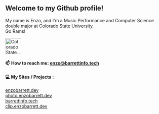 ## Welcome to my Github profile! 

 My name is Enzo, and I'm a Music Performance and Computer Science double major at Colorado State University. <br>
 Go Rams! 
 
 <img src="https://www.engr.colostate.edu/wp-content/uploads/2017/11/CSU-Ram-357.png" alt="Colorado State University" width="50">
 
#### 📫 How to reach me: enzo@barrettinfo.tech

#### :computer: My Sites / Projects :

[enzobarrett.dev](https://enzobarrett.dev)<br>
[photo.enzobarrett.dev](https://photo.enzobarrett.dev)<br>
[barrettinfo.tech](https://barrettinfo.tech)<br>
[clip.enzobarrett.dev](https://clip.enzobarrett.dev)<br>

